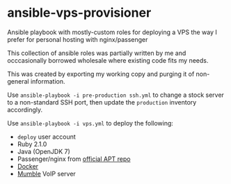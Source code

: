ansible-vps-provisioner
=======================

Ansible playbook with mostly-custom roles for deploying a VPS the way I prefer for personal hosting with nginx/passenger

This collection of ansible roles was partially written by me and occcasionally borrowed wholesale where existing code fits my needs.

This was created by exporting my working copy and purging it of non-general information.

Use `ansible-playbook -i pre-production ssh.yml` to change a stock server to a non-standard SSH port, then update the `production` inventory accordingly.

Use `ansible-playbook -i vps.yml` to deploy the following:

- `deploy` user account
- Ruby 2.1.0
- Java (OpenJDK 7)
- Passenger/nginx from [official APT repo](http://blog.phusion.nl/2013/09/11/debian-and-ubuntu-packages-for-phusion-passenger/)
- [Docker](http://www.docker.io/)
- [Mumble](http://mumble.sourceforge.net/) VoIP server
